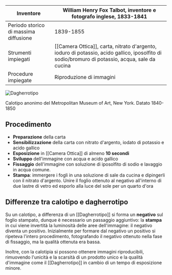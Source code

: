 
| Inventore | William Henry Fox Talbot, inventore e fotografo inglese, 1833-1841 |
| ---- | ---- |
| Periodo storico di massima diffusione | 1839-1855 |
| Strumenti impiegati | [[Camera Ottica]], carta, nitrato d'argento, ioduro di potassio, acido gallico, iposolfito di sodio/bromuro di potassio, acqua, sale da cucina |
| Procedure impiegate | Riproduzione di immagini |

![Dagherrotipo](https://upload.wikimedia.org/wikipedia/commons/6/68/-Group_of_17_Early_Calotype_Stereograph_Views-_MET_DP75374.jpg)


Calotipo anonimo del Metropolitan Museum of Art, New York. Datato 1840-1850
## Procedimento

* **Preparazione** della carta 
* **Sensibilizzazione** della carta con nitrato d'argento, iodato di potassio e acido gallico
* **Esposizione** in [[Camera Ottica]] di almeno **10 secondi**
* **Sviluppo** dell'immagine con acqua e acido gallico
* **Fissaggio** dell'immagine con soluzione di iposolfito di sodio e lavaggio in acqua comune.
* **Stampa**: immergere i fogli in una soluzione di sale da cucina e dipingerli con il nitrato d'argento. Unire il foglio ottenuto al negativo all'interno di due lastre di vetro ed esporlo alla luce del sole per un quarto d'ora

## Differenze tra calotipo e dagherrotipo

Su un calotipo, a differenza di un [[Dagherrotipo]] si forma un **negativo** sul foglio stampato, dunque è necessario un passaggio aggiuntivo: la **stampa** in cui viene invertità la luminosità delle aree dell'immagine: il negativo diventa un positivo. Inizialmente per formare dal negativo un positivo si ripeteva l'intero procedimento, fotografando il negativo ottenuto nella fase di fissaggio, ma la qualità ottenuta era bassa. 

Inoltre, con la calotipia si possono ottenere immagini riproducibili, rimuovendo l'unicità e la scarsità di un prodotto unico e la qualità d'immagine come il [[Dagherrotipo]] in cambio di un tempo di esposizione minore.

